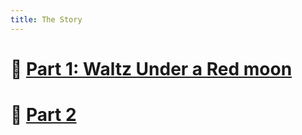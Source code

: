 ```yaml
---
title: The Story
---
```

# 🌙 [Part 1: Waltz Under a Red moon](Story/Main-Story---Part-1/)
# 📃 [Part 2](Story/Main-Story---Part-2/)
